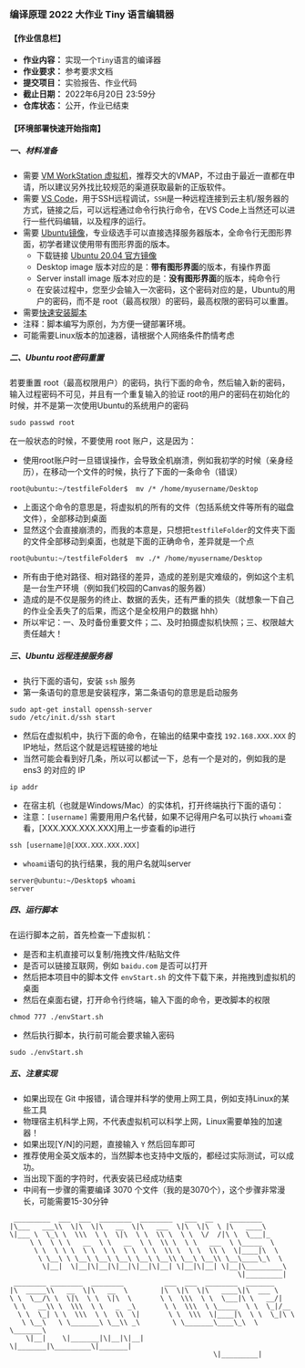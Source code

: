 ### 编译原理 2022 大作业 Tiny 语言编辑器

#### 【作业信息栏】

- **作业内容：** 实现一个`Tiny`语言的编译器
- **作业要求：** 参考要求文档
- **提交项目：** 实验报告、作业代码
- **截止日期：** 2022年6月20日 23:59分
- **仓库状态：** 公开，作业已结束

#### 【环境部署快速开始指南】

##### 一、材料准备
- 需要 [VM WorkStation 虚拟机](https://www.vmware.com/company/labs-academic-software.html)，推荐交大的VMAP，不过由于最近一直都在申请，所以建议另外找比较规范的渠道获取最新的正版软件。
- 需要 [VS Code](https://code.visualstudio.com/)，用于SSH远程调试，`SSH`是一种远程连接到云主机/服务器的方式，链接之后，可以远程通过命令行执行命令，在VS Code上当然还可以进行一些代码编辑，以及程序的运行。
- 需要 [Ubuntu镜像](https://cn.ubuntu.com/)，专业级选手可以直接选择服务器版本，全命令行无图形界面，初学者建议使用带有图形界面的版本。
  - 下载链接 [Ubuntu 20.04 官方镜像](https://releases.ubuntu.com/20.04.4/)
  - Desktop image 版本对应的是：**带有图形界面**的版本，有操作界面
  - Server install image 版本对应的是：**没有图形界面**的版本，纯命令行
  - 在安装过程中，您至少会输入一次密码，这个密码对应的是，Ubuntu的用户的密码，而不是 root（最高权限）的密码，最高权限的密码可以重置。
- 需要[快速安装脚本](https://github.com/Musicminion/Compile-Principal-Assignment/blob/main/envStart.sh)
- 注释：脚本编写为原创，为方便一键部署环境。
- 可能需要Linux版本的加速器，请根据个人网络条件酌情考虑

##### 二、Ubuntu root密码重置
若要重置 root（最高权限用户）的密码，执行下面的命令，然后输入新的密码，输入过程密码不可见，并且有一个重复输入的验证
root的用户的密码在初始化的时候，并不是第一次使用Ubuntu的系统用户的密码
```
sudo passwd root
```
在一般状态的时候，不要使用 root 账户，这是因为：
- 使用root账户时一旦错误操作，会导致全机崩溃，例如我初学的时候（亲身经历），在移动一个文件的时候，执行了下面的一条命令（错误）
```
root@ubuntu:~/testfileFolder$  mv /* /home/myusername/Desktop
```
- 上面这个命令的意思是，将虚拟机的所有的文件（包括系统文件等所有的磁盘文件），全部移动到桌面
- 显然这个会直接崩溃的，而我的本意是，只想把`testfileFolder`的文件夹下面的文件全部移动到桌面，也就是下面的正确命令，差异就是一个点
```
root@ubuntu:~/testfileFolder$  mv ./* /home/myusername/Desktop
```
- 所有由于绝对路径、相对路径的差异，造成的差别是灾难级的，例如这个主机是一台生产环境（例如我们校园的Canvas的服务器）
- 造成的是不仅是服务的终止、数据的丢失，还有严重的损失（就想象一下自己的作业全丢失了的后果，而这个是全校用户的数据 hhh）
- 所以牢记：一、及时备份重要文件；二、及时拍摄虚拟机快照；三、权限越大责任越大！


##### 三、Ubuntu 远程连接服务器
- 执行下面的语句，安装 `ssh` 服务
- 第一条语句的意思是安装程序，第二条语句的意思是启动服务
```
sudo apt-get install openssh-server
sudo /etc/init.d/ssh start
```

- 然后在虚拟机中，执行下面的命令，在输出的结果中查找 `192.168.XXX.XXX` 的IP地址，然后这个就是远程链接的地址
- 当然可能会看到好几条，所以可以都试一下，总有一个是对的，例如我的是 ens3 的对应的 IP
```
ip addr
```

- 在宿主机（也就是Windows/Mac）的实体机，打开终端执行下面的语句：
- 注意：`[username]` 需要用用户名代替，如果不记得用户名可以执行 `whoami`查看，[XXX.XXX.XXX.XXX]用上一步查看的ip进行
```
ssh [username]@[XXX.XXX.XXX.XXX]
```

- `whoami`语句的执行结果，我的用户名就叫server
```
server@ubuntu:~/Desktop$ whoami
server
```

##### 四、运行脚本
在运行脚本之前，首先检查一下虚拟机：
- 是否和主机直接可以复制/拖拽文件/粘贴文件
- 是否可以链接互联网，例如 `baidu.com` 是否可以打开
- 然后把本项目中的脚本文件 `envStart.sh` 的文件下载下来，并拖拽到虚拟机的桌面
- 然后在桌面右键，打开命令行终端，输入下面的命令，更改脚本的权限
```
chmod 777 ./envStart.sh
```
- 然后执行脚本，执行前可能会要求输入密码
```
sudo ./envStart.sh
```

##### 五、注意实现
- 如果出现在 Git 中报错，请合理并科学的使用上网工具，例如支持Linux的某些工具
- 物理宿主机科学上网，不代表虚拟机可以科学上网，Linux需要单独的加速器！
- 如果出现[Y/N]的问题，直接输入 `Y` 然后回车即可
- 推荐使用全英文版本的，当然脚本也支持中文版的，都经过实际测试，可以成功。
- 当出现下面的字符时，代表安装已经成功结束
- 中间有一步骤的需要编译 3070 个文件（我的是3070个），这个步骤非常漫长，可能需要15-30分钟

```
 _________  ___  ___  ________  ________   ___  __    ________      
|\___   ___\\  \|\  \|\   __  \|\   ___  \|\  \|\  \ |\   ____\     
\|___ \  \_\ \  \\\  \ \  \|\  \ \  \\ \  \ \  \/  /|\ \  \___|_    
     \ \  \ \ \   __  \ \   __  \ \  \\ \  \ \   ___  \ \_____  \   
      \ \  \ \ \  \ \  \ \  \ \  \ \  \\ \  \ \  \\ \  \|____|\  \  
       \ \__\ \ \__\ \__\ \__\ \__\ \__\\ \__\ \__\\ \__\____\_\  \ 
        \|__|  \|__|\|__|\|__|\|__|\|__| \|__|\|__| \|__|\_________\
                                                        \|_________|
 ________ ________  ________          ___  ___  ________  _______
|\  _____\\   __  \|\   __  \        |\  \|\  \|\   ____\|\  ___ \
\ \  \__/\ \  \|\  \ \  \|\  \       \ \  \\\  \ \  \___|\ \   __/|
 \ \   __\\ \  \\\  \ \   _  _\       \ \  \\\  \ \_____  \ \  \_|/__
  \ \  \_| \ \  \\\  \ \  \\  \|       \ \  \\\  \|____|\  \ \  \_|\ \
   \ \__\   \ \_______\ \__\\ _\        \ \_______\____\_\  \ \_______\
    \|__|    \|_______|\|__|\|__|        \|_______|\_________\|_______|
                                                  \|_________|
```




